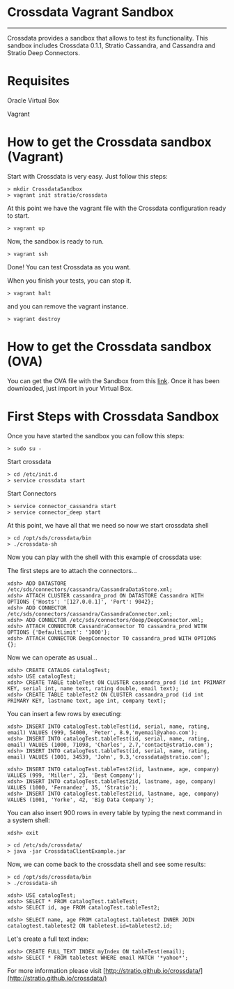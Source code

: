 # Crossdata Vagrant Sandbox #
---

Crossdata provides a sandbox that allows to test its functionality. This sandbox includes Crossdata 0.1.1, Stratio 
Cassandra, and Cassandra and Stratio Deep Connectors.

Requisites
============
Oracle Virtual Box

Vagrant

How to get the Crossdata sandbox (Vagrant)
============================================
Start with Crossdata is very easy. Just follow this steps:
 
    > mkdir CrossdataSandbox
    > vagrant init stratio/crossdata
    
At this point we have the vagrant file with the Crossdata configuration ready to start.

    > vagrant up
    
Now, the sandbox is ready to run.

    > vagrant ssh
    
Done! You can test Crossdata as you want.

When you finish your tests, you can stop it.

    > vagrant halt
    
and you can remove the vagrant instance.

    > vagrant destroy
    

How to get the Crossdata sandbox (OVA)
============================================
You can get the OVA file with the Sandbox from this [link](www.stratio.com/crossdata).
Once it has been downloaded, just import in your Virtual Box.


First Steps with Crossdata Sandbox
=============================================
Once you have started the sandbox you can follow this steps:

    > sudo su -

Start crossdata

    > cd /etc/init.d
    > service crossdata start

Start Connectors

    > service connector_cassandra start
    > service connector_deep start

At this point, we have all that we need so now we start crossdata shell

    > cd /opt/sds/crossdata/bin
    > ./crossdata-sh

Now you can play with the shell with this example of crossdata use:

The first steps are to attach the connectors...

    xdsh> ADD DATASTORE /etc/sds/connectors/cassandra/CassandraDataStore.xml;
    xdsh> ATTACH CLUSTER cassandra_prod ON DATASTORE Cassandra WITH OPTIONS {'Hosts': '[127.0.0.1]', 'Port': 9042};
    xdsh> ADD CONNECTOR /etc/sds/connectors/cassandra/CassandraConnector.xml;
    xdsh> ADD CONNECTOR /etc/sds/connectors/deep/DeepConnector.xml;
    xdsh> ATTACH CONNECTOR CassandraConnector TO cassandra_prod WITH OPTIONS {'DefaultLimit': '1000'};
    xdsh> ATTACH CONNECTOR DeepConnector TO cassandra_prod WITH OPTIONS {};

Now we can operate as usual...

    xdsh> CREATE CATALOG catalogTest;
    xdsh> USE catalogTest;         
    xdsh> CREATE TABLE tableTest ON CLUSTER cassandra_prod (id int PRIMARY KEY, serial int, name text, rating double, email text);
    xdsh> CREATE TABLE tableTest2 ON CLUSTER cassandra_prod (id int PRIMARY KEY, lastname text, age int, company text);

You can insert a few rows by executing:

    xdsh> INSERT INTO catalogTest.tableTest(id, serial, name, rating, email) VALUES (999, 54000, 'Peter', 8.9,'myemail@yahoo.com');
    xdsh> INSERT INTO catalogTest.tableTest(id, serial, name, rating, email) VALUES (1000, 71098, 'Charles', 2.7,'contact@stratio.com');
    xdsh> INSERT INTO catalogTest.tableTest(id, serial, name, rating, email) VALUES (1001, 34539, 'John', 9.3,'crossdata@stratio.com');

    xdsh> INSERT INTO catalogTest.tableTest2(id, lastname, age, company) VALUES (999, 'Miller', 23, 'Best Company');
    xdsh> INSERT INTO catalogTest.tableTest2id, lastname, age, company) VALUES (1000, 'Fernandez', 35, 'Stratio');
    xdsh> INSERT INTO catalogTest.tableTest2(id, lastname, age, company) VALUES (1001, 'Yorke', 42, 'Big Data Company');

You can also insert 900 rows in every table by typing the next command in a system shell:

    xdsh> exit

    > cd /etc/sds/crossdata/
    > java -jar CrossdataClientExample.jar

Now, we can come back to the crossdata shell and see some results:

    > cd /opt/sds/crossdata/bin
    > ./crossdata-sh

    xdsh> USE catalogTest;
    xdsh> SELECT * FROM catalogTest.tableTest;
    xdsh> SELECT id, age FROM catalogTest.tableTest2;

    xdsh> SELECT name, age FROM catalogtest.tabletest INNER JOIN catalogtest.tabletest2 ON tabletest.id=tabletest2.id;

Let's create a full text index:

    xdsh> CREATE FULL_TEXT INDEX myIndex ON tableTest(email);
    xdsh> SELECT * FROM tabletest WHERE email MATCH '*yahoo*';



For more information please visit [http://stratio.github.io/crossdata/](http://stratio.github.io/crossdata/)


